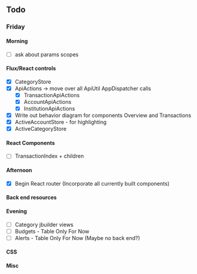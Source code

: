 ## Todo
### Friday
#### Morning
- [ ] ask about params scopes
#### Flux/React controls
- [x] CategoryStore
- [x] ApiActions -> move over all ApiUtil AppDispatcher calls
  - [x] TransactionApiActions
  - [x] AccountApiActions
  - [x] InstitutionApiActions
- [x] Write out behavior diagram for components Overview and Transactions
- [x] ActiveAccountStore - for highlighting
- [x] ActiveCategoryStore
#### React Components
- [ ] TransactionIndex + children
#### Afternoon
- [x] Begin React router (Incorporate all currently built components)
#### Back end resources
#### Evening
- [ ] Category jbuilder views
- [ ] Budgets - Table Only For Now
- [ ] Alerts - Table Only For Now (Maybe no back end?)
#### CSS
#### Misc
